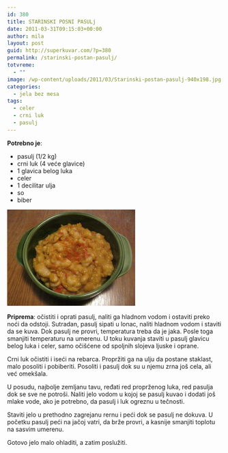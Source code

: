 ```yaml
---
id: 380
title: STARINSKI POSNI PASULj
date: 2011-03-31T09:15:03+00:00
author: mila
layout: post
guid: http://superkuvar.com/?p=380
permalink: /starinski-postan-pasulj/
totvreme:
  - ""
image: /wp-content/uploads/2011/03/Starinski-postan-pasulj-940x198.jpg
categories:
  - jela bez mesa
tags:
  - celer
  - crni luk
  - pasulj
---
```

**Potrebno je**:

  * pasulj (1/2 kg)
  * crni luk (4 veće glavice)
  * 1 glavica belog luka
  * celer
  * 1 decilitar ulja
  * so
  * biber

<img class="alignnone size-medium wp-image-2637" title="Starinski postan pasulj" src="/wp-content/uploads/2011/03/Starinski-postan-pasulj-300x225.jpg" alt="" width="300" height="225" /> 

**Priprema**: očistiti i oprati pasulj, naliti ga hladnom vodom i ostaviti preko noći da odstoji. Sutradan, pasulj sipati u lonac, naliti hladnom vodom i staviti da se kuva. Dok pasulj ne provri, temperatura treba da je jaka. Posle toga smanjiti temperaturu na umerenu. U toku kuvanja staviti u pasulj glavicu belog luka i celer, samo očišćene od spoljnih slojeva ljuske i oprane.

Crni luk očistiti i iseći na rebarca. Propržiti ga na ulju da postane staklast, malo posoliti i pobiberiti. Posoliti i pasulj dok su u njemu zrna još cela, ali već omekšala.

U posudu, najbolje zemljanu tavu, ređati red proprženog luka, red pasulja dok se sve ne potroši. Naliti jelo vodom u kojoj se pasulj kuvao i dodati još mlake vode, ako je potrebno, da pasulj i luk ogreznu u tečnosti.

Staviti jelo u prethodno zagrejanu rernu i peći dok se pasulj ne dokuva. U početku pasulj peći na jačoj vatri, da brže provri, a kasnije smanjiti toplotu na sasvim umerenu.

Gotovo jelo malo ohladiti, a zatim poslužiti.